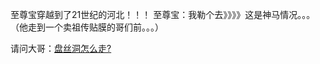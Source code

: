 至尊宝穿越到了21世纪的河北！！！
至尊宝：我勒个去》》》》这是神马情况。。。
（他走到一个卖祖传贴膜的哥们前。。。）

请问大哥：[盘丝洞怎么走?](../sell_film/sell_film.md)